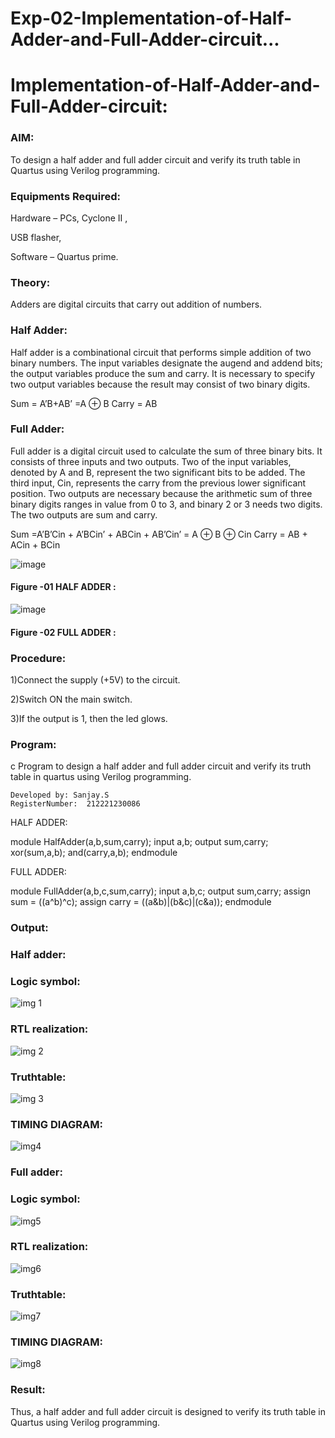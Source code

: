 # Exp-02-Implementation-of-Half-Adder-and-Full-Adder-circuit...

# Implementation-of-Half-Adder-and-Full-Adder-circuit:

### AIM:

To design a half adder and full adder circuit and verify its truth table in Quartus using Verilog programming.

### Equipments Required:

Hardware – PCs, Cyclone II ,

USB flasher,

Software – Quartus prime.

### Theory:

Adders are digital circuits that carry out addition of numbers.

### Half Adder:

Half adder is a combinational circuit that performs simple addition of two binary numbers. The input variables designate the augend and addend bits; the output variables produce the sum and carry. It is necessary to specify two output variables because the result may consist of two binary digits.

Sum = A’B+AB’ =A ⊕ B Carry = AB

### Full Adder:

Full adder is a digital circuit used to calculate the sum of three binary bits. It consists of three inputs and two outputs. Two of the input variables, denoted by A and B, represent the two significant bits to be added. The third input, Cin, represents the carry from the previous lower significant position. Two outputs are necessary because the arithmetic sum of three binary digits ranges in value from 0 to 3, and binary 2 or 3 needs two digits. The two outputs are sum and carry.

Sum =A’B’Cin + A’BCin’ + ABCin + AB’Cin’ = A ⊕ B ⊕ Cin Carry = AB + ACin + BCin

 ![image](https://user-images.githubusercontent.com/36288975/163552156-a13e5a56-c638-4110-97d9-8896907c8d25.png)

#### Figure -01 HALF ADDER :


![image](https://user-images.githubusercontent.com/36288975/163552057-b3547877-6d07-45b4-b7e0-bcfebfad9e1d.png)

#### Figure -02 FULL ADDER :

### Procedure:

1)Connect the supply (+5V) to the circuit.

2)Switch ON the main switch.

3)If the output is 1, then the led glows.

### Program:

c
Program to design a half adder and full adder circuit and verify its truth table in quartus using Verilog programming.
```
Developed by: Sanjay.S
RegisterNumber:  212221230086
```
HALF ADDER:

module HalfAdder(a,b,sum,carry);
input a,b;
output sum,carry;
xor(sum,a,b);
and(carry,a,b);
endmodule 

FULL ADDER:

module FullAdder(a,b,c,sum,carry);
input a,b,c;
output sum,carry;
assign sum = ((a^b)^c);
assign carry = ((a&b)|(b&c)|(c&a));
endmodule



### Output:

### Half adder:


### Logic symbol:

![img 1](https://user-images.githubusercontent.com/93427534/231545788-96c58368-1617-47a9-ae2c-44a4653edfc3.png)



### RTL realization:

![img 2](https://user-images.githubusercontent.com/93427534/231545798-af2d542d-0059-4c64-a2e7-8b2e09bee291.png)


### Truthtable:

![img 3](https://user-images.githubusercontent.com/93427534/231545808-16a8d697-2e0c-4cba-8bbd-538bfb194641.png)


### TIMING DIAGRAM:

![img4](https://user-images.githubusercontent.com/93427534/231545827-75f34e4f-c2e9-435f-8cfd-519866c44a8a.png)


### Full adder:



### Logic symbol:

![img5](https://user-images.githubusercontent.com/93427534/231545838-9ff2363c-5678-4a10-9608-e72a1bb9d17e.png)


### RTL realization:

![img6](https://user-images.githubusercontent.com/93427534/231545853-4450e427-13fb-465c-8c1a-37106eb8832f.png)


### Truthtable:


![img7](https://user-images.githubusercontent.com/93427534/231545863-1ccff0b6-586c-4a25-beef-1b73b69933bf.png)

### TIMING DIAGRAM:

![img8](https://user-images.githubusercontent.com/93427534/231545880-338a1721-5fbd-46dd-b737-b99bfe913962.png)


### Result:

Thus, a half adder and full adder circuit is designed to verify its truth table in Quartus using Verilog programming.

